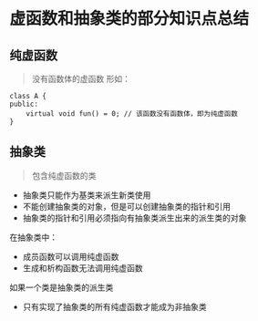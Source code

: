 # 虚函数和抽象类的部分知识点总结

## 纯虚函数
> 没有函数体的虚函数
形如：
```
class A {
public:
    virtual void fun() = 0; // 该函数没有函数体，即为纯虚函数
}
```

## 抽象类 
> 包含纯虚函数的类
*  抽象类只能作为基类来派生新类使用
*  不能创建抽象类的对象，但是可以创建抽象类的指针和引用
*  抽象类的指针和引用必须指向有抽象类派生出来的派生类的对象

在抽象类中：
*  成员函数可以调用纯虚函数
*  生成和析构函数无法调用纯虚函数

如果一个类是抽象类的派生类
*  只有实现了抽象类的所有纯虚函数才能成为非抽象类
 
